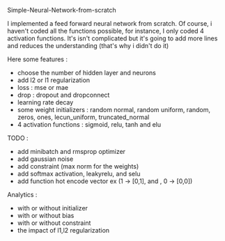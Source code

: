 Simple-Neural-Network-from-scratch

I implemented a feed forward neural network from scratch. 
Of course, i haven't coded all the functions possible, for instance, I only coded 4 activation functions. It's isn't complicated but it's going to add more lines and reduces the understanding (that's why i didn't do it) 

Here some features :

- choose the number of hidden layer and neurons
- add l2 or l1 regularization
- loss : mse or mae
- drop : dropout and dropconnect
- learning rate decay
- some weight initializers : random normal, random uniform, random, zeros, ones, lecun_uniform, truncated_normal
- 4 activation functions : sigmoid, relu, tanh and elu


TODO :

- add minibatch and rmsprop optimizer
- add gaussian noise
- add constraint (max norm for the weights)
- add softmax activation, leakyrelu, and selu
- add function hot encode vector ex (1 -> [0,1], and , 0 -> [0,0])


Analytics :

- with or without initializer
- with or without bias
- with or without constraint
- the impact of l1,l2 regularization

